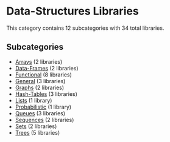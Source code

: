 # Data-Structures Libraries

This category contains 12 subcategories with 34 total libraries.

## Subcategories

- [Arrays](Arrays.md) (2 libraries)
- [Data-Frames](Data-Frames.md) (2 libraries)
- [Functional](Functional.md) (8 libraries)
- [General](General.md) (3 libraries)
- [Graphs](Graphs.md) (2 libraries)
- [Hash-Tables](Hash-Tables.md) (3 libraries)
- [Lists](Lists.md) (1 library)
- [Probabilistic](Probabilistic.md) (1 library)
- [Queues](Queues.md) (3 libraries)
- [Sequences](Sequences.md) (2 libraries)
- [Sets](Sets.md) (2 libraries)
- [Trees](Trees.md) (5 libraries)
